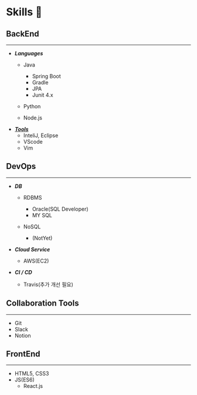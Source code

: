 # Skills 👋

## BackEnd
***

* ***Languages***
  * Java
    * Spring Boot
    * Gradle
    * JPA
    * Junit 4.x

  * Python 
  * Node.js
* **<u>*Tools*</u>**
  * InteliJ, Eclipse
  * VScode
  * Vim

## DevOps
***

  * ***DB***
    * RDBMS
      * Oracle(SQL Developer)
      * MY SQL
    
    * NoSQL
      * (NotYet)

  * ***Cloud Service***
    * AWS(EC2)
  
  * ***CI / CD***
    * Travis(추가 개선 필요)

## Collaboration Tools
***
  * Git
  * Slack
  * Notion
 
 
## FrontEnd
***
* HTML5, CSS3
* JS(ES6)
  * React.js
   




<!--
**thsdimaker/thsdimaker** is a ✨ _special_ ✨ repository because its `README.md` (this file) appears on your GitHub profile.

Here are some ideas to get you started:

- 🔭 I’m currently working on ...
- 🌱 I’m currently learning ...
- 👯 I’m looking to collaborate on ...
- 🤔 I’m looking for help with ...
- 💬 Ask me about ...
- 📫 How to reach me: ...
- 😄 Pronouns: ...
- ⚡ Fun fact: ...
-->
